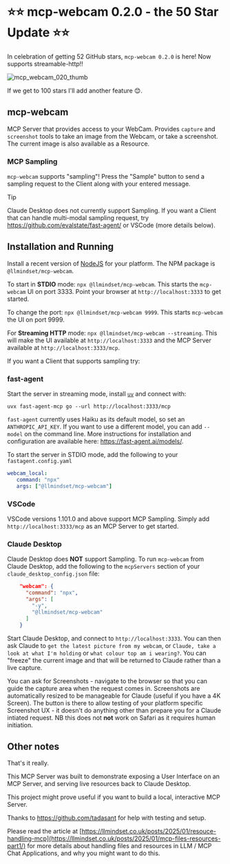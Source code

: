 # ⭐⭐ mcp-webcam 0.2.0 - the 50 Star Update ⭐⭐ 

In celebration of getting 52 GitHub stars, `mcp-webcam 0.2.0` is here! Now supports streamable-http!!

![mcp_webcam_020_thumb](https://github.com/user-attachments/assets/041e3091-71e5-4aa1-9170-ee20177485ef)

If we get to 100 stars I'll add another feature 😊.

## mcp-webcam

MCP Server that provides access to your WebCam. Provides `capture` and `screenshot` tools to take an image from the Webcam, or take a screenshot. The current image is also available as a Resource.

### MCP Sampling

`mcp-webcam` supports "sampling"! Press the "Sample" button to send a sampling request to the Client along with your entered message. 

> [!TIP]
> Claude Desktop does not currently support Sampling. If you want a Client that can handle multi-modal sampling request, try https://github.com/evalstate/fast-agent/ or VSCode (more details below).

## Installation and Running

Install a recent version of [NodeJS](https://nodejs.org/en/download) for your platform. The NPM package is `@llmindset/mcp-webcam`. 

To start in **STDIO** mode: `npx @llmindset/mcp-webcam`. This starts the `mcp-webcam` UI on port 3333. Point your browser at `http://localhost:3333` to get started.

To change the port: `npx @llmindset/mcp-webcam 9999`. This starts `mcp-webcam` the UI on port 9999.

For **Streaming HTTP** mode: `npx @llmindset/mcp-webcam --streaming`. This will make the UI available at `http://localhost:3333` and the MCP Server available at `http://localhost:3333/mcp`.

If you want a Client that supports sampling try:

### fast-agent

Start the server in streaming mode, install [`uv`](https://docs.astral.sh/uv/) and connect with:

`uvx fast-agent-mcp go --url http://localhost:3333/mcp`

`fast-agent` currently uses Haiku as its default model, so set an `ANTHROPIC_API_KEY`. If you want to use a different model, you can add `--model` on the command line. More instructions for installation and configuration are available here: https://fast-agent.ai/models/.

To start the server in STDIO mode, add the following to your `fastagent.config.yaml`

```yaml
webcam_local:
   command: "npx"
   args: ["@llmindset/mcp-webcam"]
```

### VSCode

VSCode versions 1.101.0 and above support MCP Sampling. Simply add `http://localhost:3333/mcp` as an MCP Server to get started.

### Claude Desktop

Claude Desktop does **NOT** support Sampling. To run `mcp-webcam` from Claude Desktop, add the following to the `mcpServers` section of your `claude_desktop_config.json` file:

```json
    "webcam": {
      "command": "npx",
      "args": [
        "-y",
        "@llmindset/mcp-webcam"
      ]
    }
```

Start Claude Desktop, and connect to `http://localhost:3333`. You can then ask Claude to `get the latest picture from my webcam`, or `Claude, take a look at what I'm holding` or `what colour top am i wearing?`. You can "freeze" the current image and that will be returned to Claude rather than a live capture. 

You can ask for Screenshots - navigate to the browser so that you can guide the capture area when the request comes in. Screenshots are automatically resized to be manageable for Claude (useful if you have a 4K Screen). The button is there to allow testing of your platform specific Screenshot UX - it doesn't do anything other than prepare you for a Claude intiated request. NB this does not **not** work on Safari as it requires human initiation.

## Other notes

That's it really. 

This MCP Server was built to demonstrate exposing a User Interface on an MCP Server, and serving live resources back to Claude Desktop.

This project might prove useful if you want to build a local, interactive MCP Server.

Thanks to  https://github.com/tadasant for help with testing and setup. 

Please read the article at [https://llmindset.co.uk/posts/2025/01/resouce-handling-mcp](https://llmindset.co.uk/posts/2025/01/mcp-files-resources-part1/) for more details about handling files and resources in LLM / MCP Chat Applications, and why you might want to do this.
